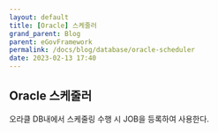 ```yaml
---
layout: default
title: [Oracle] 스케줄러
grand_parent: Blog
parent: eGovFramework
permalink: /docs/blog/database/oracle-scheduler
date: 2023-02-13 17:40
---
```


## Oracle 스케줄러
오라클 DB내에서 스케줄링 수행 시 JOB을 등록하여 사용한다.

	
